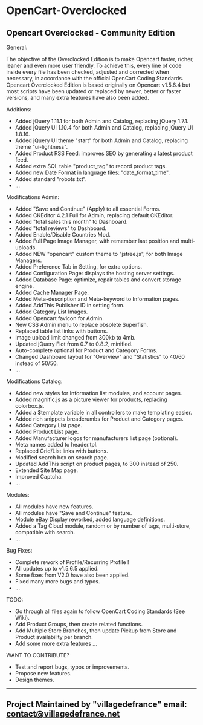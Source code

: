 OpenCart-Overclocked
====================

Opencart Overclocked - Community Edition
------------------------------------

General:

The objective of the Overclocked Edition is to make Opencart faster, richer, leaner and even more user friendly. 
To achieve this, every line of code inside every file has been checked, adjusted and corrected when necessary, in accordance with the official OpenCart Coding Standards. 
Opencart Overclocked Edition is based originally on Opencart v1.5.6.4 but most scripts have been updated or replaced by newer, better or faster versions, and many extra features have also been added.

Additions:
- Added jQuery 1.11.1 for both Admin and Catalog, replacing jQuery 1.7.1.
- Added jQuery UI 1.10.4 for both Admin and Catalog, replacing jQuery UI 1.8.16.
- Added jQuery UI theme "start" for both Admin and Catalog, replacing theme "ui-lightness".
- Added Product RSS Feed: improves SEO by generating a latest product feed.
- Added extra SQL table "product_tag" to record product tags.
- Added new Date Format in language files: "date_format_time".
- Added standard "robots.txt".
- ...

Modifications Admin:
- Added "Save and Continue" (Apply) to all essential Forms.
- Added CKEditor 4.2.1 Full for Admin, replacing default CKEditor.
- Added "total sales this month" to Dashboard.
- Added "total reviews" to Dashboard.
- Added Enable/Disable Countries Mod.
- Added Full Page Image Manager, with remember last position and multi-uploads.
- Added NEW "opencart" custom theme to "jstree.js", for both Image Managers.
- Added Preference Tab in Setting, for extra options.
- Added Configuration Page: displays the hosting server settings.
- Added Database Page: optimize, repair tables and convert storage engine.
- Added Cache Manager Page.
- Added Meta-description and Meta-keyword to Information pages.
- Added AddThis Publisher ID in setting form.
- Added Category List Images.
- Added Opencart favicon for Admin.
- New CSS Admin menu to replace obsolete Superfish.
- Replaced table list links with buttons.
- Image upload limit changed from 300kb to 4mb.
- Updated jQuery Flot from 0.7 to 0.8.2, minified.
- Auto-complete optional for Product and Category Forms.
- Changed Dashboard layout for "Overview" and "Statistics" to 40/60 instead of 50/50.
- ...

Modifications Catalog:
- Added new styles for Information list modules, and account pages.
- Added magnific.js as a picture viewer for products, replacing colorbox.js.
- Added a $template variable in all controllers to make templating easier.
- Added rich snippets breadcrumbs for Product and Category pages.
- Added Category List page.
- Added Product List page.
- Added Manufacturer logos for manufacturers list page (optional).
- Meta names added to header.tpl.
- Replaced Grid/List links with buttons.
- Modified search box on search page.
- Updated AddThis script on product pages, to 300 instead of 250.
- Extended Site Map page.
- Improved Captcha.
- ...

Modules:
- All modules have new features.
- All modules have "Save and Continue" feature.
- Module eBay Display reworked, added language definitions.
- Added a Tag Cloud module, random or by number of tags, multi-store, compatible with search.
- ...

Bug Fixes:
- Complete rework of Profile/Recurring Profile !
- All updates up to v1.5.6.5 applied.
- Some fixes from V2.0 have also been applied.
- Fixed many more bugs and typos.
- ...

TODO:
- Go through all files again to follow OpenCart Coding Standards (See Wiki).
- Add Product Groups, then create related functions.
- Add Multiple Store Branches, then update Pickup from Store and Product availability per branch.
- Add some more extra features ...

WANT TO CONTRIBUTE?
- Test and report bugs, typos or improvements.
- Propose new features.
- Design themes.


-------------------------------------------
Project Maintained by "villagedefrance"
email: contact@villagedefrance.net
-------------------------------------------
